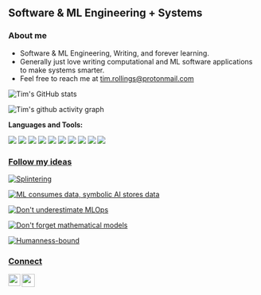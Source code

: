 ## Software & ML Engineering + Systems

### About me

- Software & ML Engineering, Writing, and forever learning.
- Generally just love writing computational and ML software applications to make systems smarter.
- Feel free to reach me at tim.rollings@protonmail.com

![Tim's GitHub stats](https://github-readme-stats.vercel.app/api?username=timatom&count_private=true&show_icons=true&theme=react&bg_color=00000000)

![Tim's github activity graph](https://github-readme-activity-graph.cyclic.app/graph?username=timatom&theme=react-dark)

**Languages and Tools:**  

<div align="left">
  <img src="https://img.shields.io/badge/-Python-000000?style=flat&logo=python&logoColorhalf=396E9B" />
  <img src="https://img.shields.io/badge/-PostgreSQL-000000?style=flat&logo=postgresql&logoColor=E6892E" />
  <img src="https://img.shields.io/badge/-MySQL-000000?style=flat&logo=mysql&logoColor=E6892E" />
  <img src="https://img.shields.io/badge/-Pandas-000000?style=flat&logo=pandas&logoColor=F57C00" />
  <img src="https://img.shields.io/badge/-Scikit_learn-000000?style=flat&logo=scikitlearn&logoColor=F57C00" />
  <img src="https://img.shields.io/badge/-TensorFlow-000000?style=flat&logo=tensorflow&logoColor=F57C00" />
  <img src="https://img.shields.io/badge/-PyTorch-000000?style=flat&logo=pytorch&logoColor=F57C00" />
  <img src="https://img.shields.io/badge/-AWS-000000?style=flat&logo=amazon&logoColor=DEDEDF" />
  <img src="https://img.shields.io/badge/-C-000000?style=flat&logo=C&logoColor=DEDEDF" />
  <img src="https://img.shields.io/badge/-C++-000000?style=flat&logo=Cplusplus&logoColor=DEDEDF" />
</div>

<!--[![Top Langs](https://github-readme-stats.vercel.app/api/top-langs/?username=timatom)](https://github.com/timatom/github-readme-stats)-->

### [Follow my ideas](https://www.timsideas.blog/)
<a target="_blank" href="https://www.timsideas.blog/post/splintering/"><img src="https://www.timsideas.blog/post/splintering/" alt="Splintering"> 

 <a target="_blank" href="https://www.timsideas.blog/post/ml-consumes-data-symbolic-ai-stores-data/"><img src="https://www.timsideas.blog/post/ml-consumes-data-symbolic-ai-stores-data/" alt="ML consumes data, symbolic AI stores data">

 <a target="_blank" href="https://www.timsideas.blog/post/dont-underestimate-mlops/"><img src="https://www.timsideas.blog/post/dont-underestimate-mlops/" alt="Don't underestimate MLOps">

 <a target="_blank" href="https://www.timsideas.blog/post/dont-forget-mathematical-models/"><img src="https://www.timsideas.blog/post/dont-forget-mathematical-models/" alt="Don't forget mathematical models">

<a target="_blank" href="https://www.timsideas.blog/post/humanness-bound/"><img src="https://www.timsideas.blog/post/humanness-bound/" alt="Humanness-bound">

### Connect

<a href="https://www.linkedin.com/in/timothyrollings/">
  <img align="left" width="24px" src="https://cdn.jsdelivr.net/npm/simple-icons@v3/icons/linkedin.svg"  />
</a>

<!--<a href="https://medium.com/@timrollings">
  <img align="left" width="26px" src="https://cdn.jsdelivr.net/npm/simple-icons@v3/icons/medium.svg" />
</a>-->

<a href="mailto:tim.rollings@protonmail.com">
  <img align="left" width="26px" src="https://cdn.jsdelivr.net/npm/simple-icons@v3/icons/protonmail.svg" />
</a>

<br></br>
